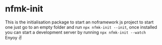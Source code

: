 # nfmk-init

This is the initialisation package to start an noframework js project
to start one just go to an empty folder and run `npx nfmk-init --init`, 
once installed you can start a development server by running `npx nfmk-init --watch`
Enyoy ✌️
